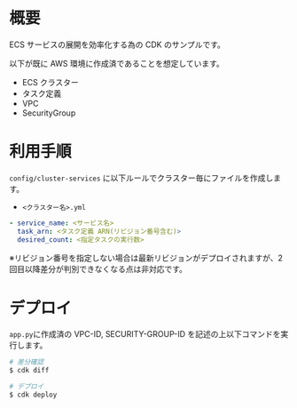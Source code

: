 # 概要
ECS サービスの展開を効率化する為の CDK のサンプルです。

以下が既に AWS 環境に作成済であることを想定しています。
- ECS クラスター
- タスク定義
- VPC
- SecurityGroup

# 利用手順

`config/cluster-services` に以下ルールでクラスター毎にファイルを作成します。

- `<クラスター名>.yml`
```yaml
- service_name: <サービス名>
  task_arn: <タスク定義 ARN(リビジョン番号含む)>
  desired_count: <指定タスクの実行数>
```

※リビジョン番号を指定しない場合は最新リビジョンがデプロイされますが、2回目以降差分が判別できなくなる点は非対応です。

# デプロイ

`app.py`に作成済の VPC-ID, SECURITY-GROUP-ID を記述の上以下コマンドを実行します。

```sh
# 差分確認
$ cdk diff

# デプロイ
$ cdk deploy
```
